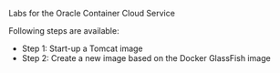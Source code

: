 Labs for the Oracle Container Cloud Service

Following steps are available:
- Step 1: Start-up a Tomcat image
- Step 2: Create a new image based on the Docker GlassFish image
